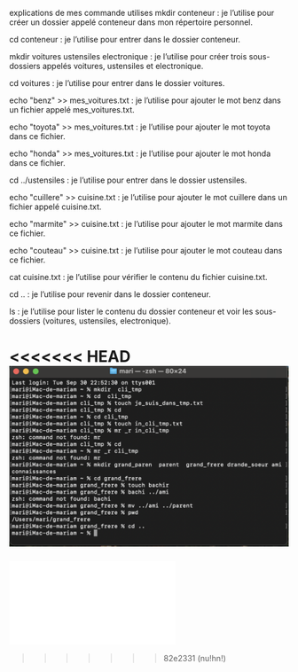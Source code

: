 explications de mes commande utilises mkdir conteneur : je l’utilise pour créer un dossier appelé conteneur dans mon répertoire personnel.

cd conteneur : je l’utilise pour entrer dans le dossier conteneur.

mkdir voitures ustensiles electronique : je l’utilise pour créer trois sous-dossiers appelés voitures, ustensiles et electronique.

cd voitures : je l’utilise pour entrer dans le dossier voitures.

echo "benz" >> mes_voitures.txt : je l’utilise pour ajouter le mot benz dans un fichier appelé mes_voitures.txt.

echo "toyota" >> mes_voitures.txt : je l’utilise pour ajouter le mot toyota dans ce fichier.

echo "honda" >> mes_voitures.txt : je l’utilise pour ajouter le mot honda dans ce fichier.

cd ../ustensiles : je l’utilise pour entrer dans le dossier ustensiles.

echo "cuillere" >> cuisine.txt : je l’utilise pour ajouter le mot cuillere dans un fichier appelé cuisine.txt.

echo "marmite" >> cuisine.txt : je l’utilise pour ajouter le mot marmite dans ce fichier.

echo "couteau" >> cuisine.txt : je l’utilise pour ajouter le mot couteau dans ce fichier.

cat cuisine.txt : je l’utilise pour vérifier le contenu du fichier cuisine.txt.

cd .. : je l’utilise pour revenir dans le dossier conteneur.

ls : je l’utilise pour lister le contenu du dossier conteneur et voir les sous-dossiers (voitures, ustensiles, electronique).



<<<<<<< HEAD
![](image/Exo2_capture2.png)
=======
![](exercice2_correction.md)
>>>>>>> 82e2331 (nu!hn!)
